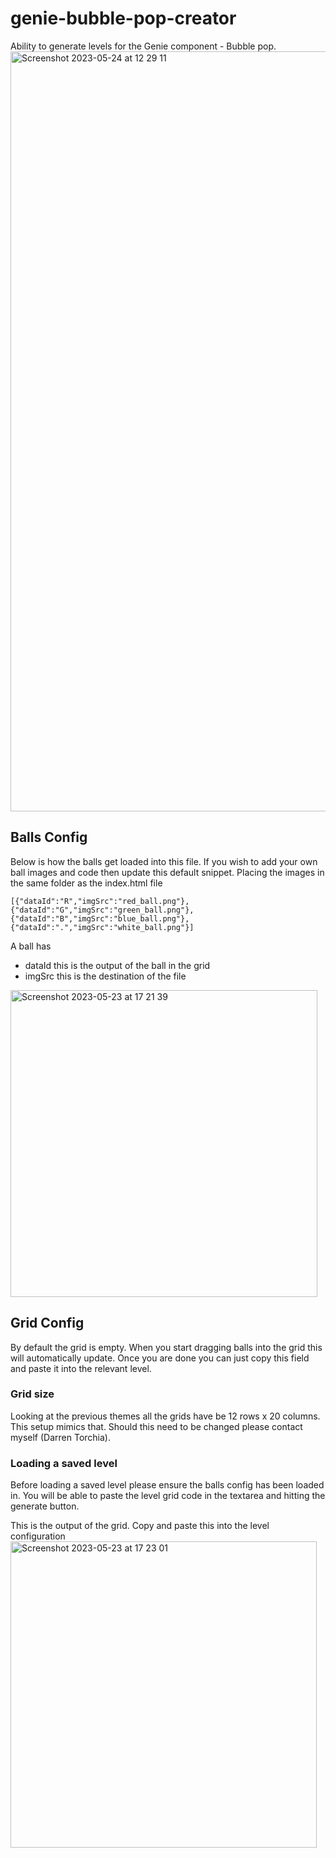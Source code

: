 # genie-bubble-pop-creator

Ability to generate levels for the Genie component - Bubble pop.
<img width="1216" alt="Screenshot 2023-05-24 at 12 29 11" src="https://github.com/aerstudios/genie-bubble-pop-creator/assets/17544779/98ceacba-d08e-4c5d-8aae-ea09420d2fb4">

## Balls Config

Below is how the balls get loaded into this file. If you wish to add your own ball images and code then update this default snippet.
Placing the images in the same folder as the index.html file

```
[{"dataId":"R","imgSrc":"red_ball.png"},{"dataId":"G","imgSrc":"green_ball.png"},{"dataId":"B","imgSrc":"blue_ball.png"},{"dataId":".","imgSrc":"white_ball.png"}]
```

A ball has

-   dataId this is the output of the ball in the grid
-   imgSrc this is the destination of the file

<img width="491" alt="Screenshot 2023-05-23 at 17 21 39" src="https://github.com/aerstudios/genie-bubble-pop-creator/assets/17544779/ceecaa2c-80b7-4996-ae2b-200bb30e2337">

## Grid Config

By default the grid is empty. When you start dragging balls into the grid this will automatically update. Once you are done you
can just copy this field and paste it into the relevant level.

### Grid size

Looking at the previous themes all the grids have be 12 rows x 20 columns. This setup mimics that. Should this need to be changed please contact myself (Darren Torchia).

### Loading a saved level

Before loading a saved level please ensure the balls config has been loaded in.
You will be able to paste the level grid code in the textarea and hitting the generate button.

This is the output of the grid. Copy and paste this into the level configuration
<img width="490" alt="Screenshot 2023-05-23 at 17 23 01" src="https://github.com/aerstudios/genie-bubble-pop-creator/assets/17544779/ac62c181-06b5-432e-9f60-da53ab069fd8">
